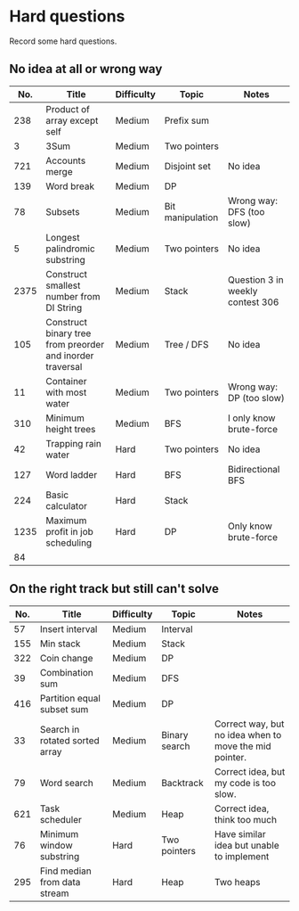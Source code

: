 # Hard questions

Record some hard questions.

## No idea at all or wrong way

| No.  | Title                                                     | Difficulty | Topic            | Notes                            |
|------|-----------------------------------------------------------|------------|------------------|----------------------------------|
| 238  | Product of array except self                              | Medium     | Prefix sum       |                                  |
| 3    | 3Sum                                                      | Medium     | Two pointers     |                                  |
| 721  | Accounts merge                                            | Medium     | Disjoint set     | No idea                          |
| 139  | Word break                                                | Medium     | DP               |                                  |
| 78   | Subsets                                                   | Medium     | Bit manipulation | Wrong way: DFS (too slow)        |
| 5    | Longest palindromic substring                             | Medium     | Two pointers     | No idea                          |
| 2375 | Construct smallest number from DI String                  | Medium     | Stack            | Question 3 in weekly contest 306 |
| 105  | Construct binary tree from preorder and inorder traversal | Medium     | Tree / DFS       | No idea                          |
| 11   | Container with most water                                 | Medium     | Two pointers     | Wrong way: DP (too slow)         |
| 310  | Minimum height trees                                      | Medium     | BFS              | I only know brute-force          |
| 42   | Trapping rain water                                       | Hard       | Two pointers     | No idea                          |
| 127  | Word ladder                                               | Hard       | BFS              | Bidirectional BFS                |
| 224  | Basic calculator                                          | Hard       | Stack            |                                  |
| 1235 | Maximum profit in job scheduling                          | Hard       | DP               | Only know brute-force            |
| 84   |                                                           |            |                  |                                  |

## On the right track but still can't solve

| No. | Title                          | Difficulty | Topic         | Notes                                                  |
|-----|--------------------------------|------------|---------------|--------------------------------------------------------|
| 57  | Insert interval                | Medium     | Interval      |                                                        |
| 155 | Min stack                      | Medium     | Stack         |                                                        |
| 322 | Coin change                    | Medium     | DP            |                                                        |
| 39  | Combination sum                | Medium     | DFS           |                                                        |
| 416 | Partition equal subset sum     | Medium     | DP            |                                                        |
| 33  | Search in rotated sorted array | Medium     | Binary search | Correct way, but no idea when to move the mid pointer. |
| 79  | Word search                    | Medium     | Backtrack     | Correct idea, but my code is too slow.                 |
| 621 | Task scheduler                 | Medium     | Heap          | Correct idea, think too much                           |
| 76  | Minimum window substring       | Hard       | Two pointers  | Have similar idea but unable to implement              |
| 295 | Find median from data stream   | Hard       | Heap          | Two heaps                                              |

